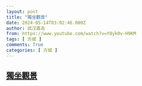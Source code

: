 ```yaml
---
layout: post
title: "獨坐觀景"
date: 2024-05-14T03:02:46.000Z
author: 武汉直击
from: https://www.youtube.com/watch?v=Y8yk0v-H9KM
tags: [ 方斌 ]
comments: True
categories: [ 方斌 ]
---
```

<!--1715655766000-->
[獨坐觀景](https://www.youtube.com/watch?v=Y8yk0v-H9KM)
------

<div>

</div>
